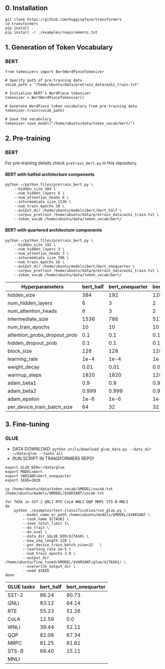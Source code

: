 
## 0. Installation

```
git clone https://github.com/huggingface/transformers
cd transformers
pip install .
pip install -r ./examples/requirements.txt
```

## 1. Generation of Token Vocabulary

### BERT
```
from tokenizers import BertWordPieceTokenizer

# Specify path of pre-training data
vocab_path = "/home/ubuntu/data/pretrain_data/wiki_train.txt"

# Initialize BERT's WordPiece tokenizer 
tokenizer = BertWordPieceTokenizer()

# Generate WordPiece token vocabulary from pre-training data
tokenizer.train(vocab_path)

# Save the vocabulary
tokenizer.save_model("/home/ubuntu/data/token_vocab/bert/")
```

## 2. Pre-training

### BERT

For pre-training details check `pretrain_bert.py` in this repository.

#### BERT with halfed architecture components
```
python ~/python_files/pretrain_bert.py \
    --hidden_size 384 \
    --num_hidden_layers 6 \
    --num_attention_heads 6 \
    --intermediate_size 1536 \
    --num_train_epochs 10 \
    --output_dir /home/ubuntu/models/bert/bert_half \
    --corpus_pretrain /home/ubuntu/data/pretrain_data/wiki_train.txt \
    --token_vocab /home/ubuntu/data/token_vocab/bert/
```

#### BERT with quartered architecture components
```
python ~/python_files/pretrain_bert.py \
    --hidden_size 192 \
    --num_hidden_layers 3 \
    --num_attention_heads 3 \
    --intermediate_size 786 \
    --num_train_epochs 10 \
    --output_dir /home/ubuntu/models/bert/bert_onequarter \
    --corpus_pretrain /home/ubuntu/data/pretrain_data/wiki_train.txt \
    --token_vocab /home/ubuntu/data/token_vocab/bert/
```

Hyperparameters               | bert_half | bert_onequarter | bert_onesixth 
------------------------------| ----------|-----------------|---------------
hidden_size                   | 384       |      192        |  128
num_hidden_layers             | 6         |        3        |    2
num_attention_heads           | 6         |        3        |    2
intermediate_size             | 1536      |      786        |  512
num_train_epochs              | 10        |       10        |   10
attention_probs_dropout_prob  | 0.1       |      0.1        |  0.1
hidden_dropout_prob           | 0.1       |      0.1        |  0.1
block_size                    | 128       |      128        |  128
learning_rate                 | 1e-4      |     1e-4        | 1e-4
weight_decay                  | 0.01      |     0.01        | 0.01
warmup_steps                  | 1820      |     1820        | 1280
adam_beta1                    | 0.9       |      0.9        |  0.9
adam_beta2                    | 0.999     |    0.999        |0.999
adam_epsilon                  | 1e-6      |     1e-6        | 1e-6
per_device_train_batch_size   | 64        |       32        |   32
 

## 3. Fine-tuning

### GLUE

- DATA DOWNLOAD: `python utils/download_glue_data.py --data_dir ~/data/glue --tasks all`
- RUN SCRIPT IN TRANSFORMERS REPO!

```
export GLUE_DIR=~/data/glue
export MODEL=bert
export VARIANT=bert_onequarter
export SEED=2020

cp /home/ubuntu/data/token_vocab/$MODEL/vocab.txt /home/ubuntu/models/$MODEL/$VARIANT/vocab.txt

for TASK in SST-2 QNLI RTE CoLA WNLI QQP MRPC STS-B MNLI
do
    python ./examples/text-classification/run_glue.py \
        --model_name_or_path /home/ubuntu/models/$MODEL/$VARIANT \
        --task_name ${TASK} \
        --save_total_limit 1\
        --do_train \
        --do_eval \
        --data_dir $GLUE_DIR/${TASK} \
        --max_seq_length 128 \
        --per_device_train_batch_size=32   \
        --learning_rate 2e-5 \
        --num_train_epochs 3.0 \
        --output_dir /home/ubuntu/fine_tuned/$MODEL/$VARIANT/glue/${TASK}/ \
        --overwrite_output_dir \
        --seed $SEED
done
```

GLUE tasks                    | bert_half | bert_onequarter
------------------------------|-----------|-----------------
SST-2                         | 86.24     | 80.73
QNLI                          | 83.12     | 64.14
RTE                           | 55.23     | 51.26
CoLA                          | 12.59     | 0.0
WNLI                          | 39.44     | 52.11
QQP                           | 82.08     | 67.34
MRPC                          | 81.25     | 81.61
STS-B                         | 69.40     | 15.11
MNLI                          |           |
